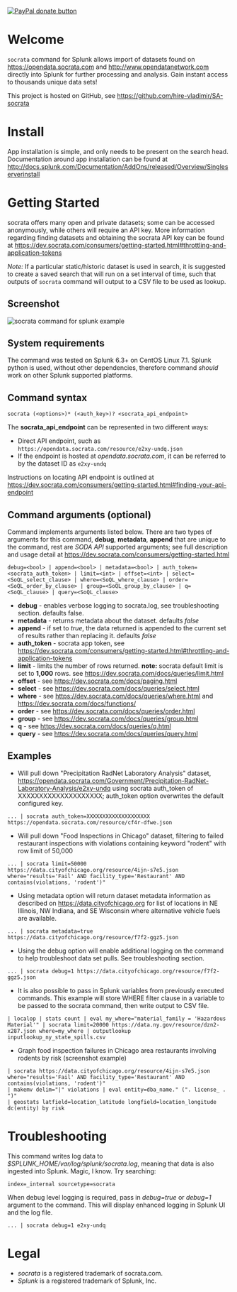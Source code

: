 [![PayPal donate button](https://img.shields.io/badge/paypal-donate-yellow.svg)](https://www.paypal.com/cgi-bin/webscr?cmd=_s-xclick&hosted_button_id=LQAF9WMNRAFQC "Donate once-off to this project using Paypal")

# Welcome
`socrata` command for Splunk allows import of datasets found on https://opendata.socrata.com and http://www.opendatanetwork.com directly into Splunk for further processing and analysis. Gain instant access to thousands unique data sets!

This project is hosted on GitHub, see https://github.com/hire-vladimir/SA-socrata

# Install
App installation is simple, and only needs to be present on the search head. Documentation around app installation can be found at http://docs.splunk.com/Documentation/AddOns/released/Overview/Singleserverinstall

# Getting Started
socrata offers many open and private datasets; some can be accessed anonymously, while others will require an API key. More information regarding finding datasets and obtaining the socrata API key can be found at https://dev.socrata.com/consumers/getting-started.html#throttling-and-application-tokens

*Note:* If a particular static/historic dataset is used in search, it is suggested to create a saved search that will run on a set interval of time, such that outputs of `socrata` command will output to a CSV file to be used as lookup.

## Screenshot
![socrata command for splunk example](https://raw.githubusercontent.com/hire-vladimir/SA-socrata/master/static/screenshot.png)

## System requirements
The command was tested on Splunk 6.3+ on CentOS Linux 7.1. Splunk python is used, without other dependencies, therefore command *should* work on other Splunk supported platforms.

## Command syntax
`socrata (<options>)* (<auth_key>)? <socrata_api_endpoint>`

The **socrata_api_endpoint** can be represented in two different ways:
* Direct API endpoint, such as ```https://opendata.socrata.com/resource/e2xy-undq.json```
* If the endpoint is hosted at *opendata.socrata.com*, it can be referred to by the dataset ID as `e2xy-undq`

Instructions on locating API endpoint is outlined at https://dev.socrata.com/consumers/getting-started.html#finding-your-api-endpoint

## Command arguments (optional)
Command implements arguments listed below. There are two types of arguments for this command, **debug**, **metadata**, **append** that are unique to the command, rest are *SODA API* supported arguments; see full description and usage detail at https://dev.socrata.com/consumers/getting-started.html

```debug=<bool> | append=<bool> | metadata=<bool> | auth_token=<socrata_auth_token> | limit=<int> | offset=<int> | select=<SoQL_select_clause> | where=<SoQL_where_clause> | order=<SoQL_order_by_clause> | group=<SoQL_group_by_clause> | q=<SoQL_clause> | query=<SoQL_clause>```

* **debug** - enables verbose logging to socrata.log, see troubleshooting section. defaults false.
* **metadata** - returns metadata about the dataset. defaults *false*
* **append** - if set to *true*, the data returned is appended to the current set of results rather than replacing it. defaults *false*
* **auth_token** - socrata app token, see https://dev.socrata.com/consumers/getting-started.html#throttling-and-application-tokens
* **limit** - limits the number of rows returned. **note:** socrata default limit is set to **1,000** rows. see https://dev.socrata.com/docs/queries/limit.html
* **offset** - see https://dev.socrata.com/docs/paging.html
* **select** - see https://dev.socrata.com/docs/queries/select.html
* **where** - see https://dev.socrata.com/docs/queries/where.html and https://dev.socrata.com/docs/functions/
* **order** - see https://dev.socrata.com/docs/queries/order.html
* **group** - see https://dev.socrata.com/docs/queries/group.html
* **q** - see https://dev.socrata.com/docs/queries/q.html
* **query** - see https://dev.socrata.com/docs/queries/query.html


## Examples
* Will pull down "Precipitation RadNet Laboratory Analysis" dataset, https://opendata.socrata.com/Government/Precipitation-RadNet-Laboratory-Analysis/e2xy-undq using socrata auth_token of XXXXXXXXXXXXXXXXXXXX; auth_token option overwrites the default configured key.
```
... | socrata auth_token=XXXXXXXXXXXXXXXXXXXX https://opendata.socrata.com/resource/cf4r-dfwe.json
```
* Will pull down "Food Inspections in Chicago" dataset, filtering to failed restaurant inspections with violations containing keyword "rodent" with row limit of 50,000
```
... | socrata limit=50000 https://data.cityofchicago.org/resource/4ijn-s7e5.json where="results='Fail' AND facility_type='Restaurant' AND contains(violations, 'rodent')"
```
* Using metadata option will return dataset metadata information as described on https://data.cityofchicago.org for list of locations in NE Illinois, NW Indiana, and SE Wisconsin where alternative vehicle fuels are available.
```
... | socrata metadata=true https://data.cityofchicago.org/resource/f7f2-ggz5.json
```
* Using the debug option will enable additional logging on the command to help troubleshoot data set pulls. See troubleshooting section.
```
... | socrata debug=1 https://data.cityofchicago.org/resource/f7f2-ggz5.json
```
* It is also possible to pass in Splunk variables from previously executed commands. This example will store WHERE filter clause in a variable to be passed to the socrata command, then write output to CSV file.
```
| localop | stats count | eval my_where="material_family = 'Hazardous Material'" | socrata limit=20000 https://data.ny.gov/resource/dzn2-x287.json where=my_where | outputlookup inputlookup_ny_state_spills.csv
```
* Graph food inspection failures in Chicago area restaurants involving rodents by risk (screenshot example)
```
| socrata https://data.cityofchicago.org/resource/4ijn-s7e5.json where="results='Fail' AND facility_type='Restaurant' AND contains(violations, 'rodent')"
| makemv delim="|" violations | eval entity=dba_name." (". license_ . ")"
| geostats latfield=location_latitude longfield=location_longitude dc(entity) by risk
```

# Troubleshooting
This command writes log data to *$SPLUNK_HOME/var/log/splunk/socrata.log*, meaning that data is also ingested into Splunk. Magic, I know. Try searching:
```
index=_internal sourcetype=socrata
```

When debug level logging is required, pass in *debug=true* or *debug=1* argument to the command. This will display enhanced logging in Splunk UI and the log file.
```
... | socrata debug=1 e2xy-undq
```

# Legal
* *socrata* is a registered trademark of socrata.com.
* *Splunk* is a registered trademark of Splunk, Inc.
